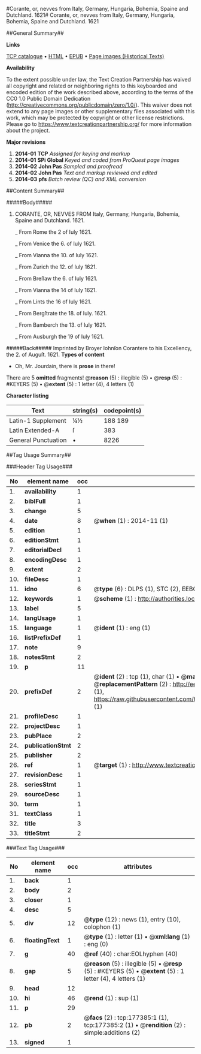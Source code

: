 #Corante, or, nevves from Italy, Germany, Hungaria, Bohemia, Spaine and Dutchland. 1621#
Corante, or, nevves from Italy, Germany, Hungaria, Bohemia, Spaine and Dutchland. 1621

##General Summary##

**Links**

[TCP catalogue](http://www.ota.ox.ac.uk/tcp/)  • 
[HTML](http://tei.it.ox.ac.uk/tcp/Texts-HTML/free/B14/B14963.html)  • 
[EPUB](http://tei.it.ox.ac.uk/tcp/Texts-EPUB/free/B14/B14963.epub) • 
[Page images (Historical Texts)](https://historicaltexts.jisc.ac.uk/eebo-99854743e)

**Availability**

To the extent possible under law, the Text Creation Partnership has waived all copyright and related or neighboring rights to this keyboarded and encoded edition of the work described above, according to the terms of the CC0 1.0 Public Domain Dedication (http://creativecommons.org/publicdomain/zero/1.0/). This waiver does not extend to any page images or other supplementary files associated with this work, which may be protected by copyright or other license restrictions. Please go to https://www.textcreationpartnership.org/ for more information about the project.

**Major revisions**

1. __2014-01__ __TCP__ *Assigned for keying and markup*
1. __2014-01__ __SPi Global__ *Keyed and coded from ProQuest page images*
1. __2014-02__ __John Pas__ *Sampled and proofread*
1. __2014-02__ __John Pas__ *Text and markup reviewed and edited*
1. __2014-03__ __pfs__ *Batch review (QC) and XML conversion*

##Content Summary##

#####Body#####

1. CORANTE, OR, NEVVES FROM Italy, Germany, Hungaria, Bohemia, Spaine and Dutchland. 1621.

    _ From Rome the 2 of Iuly 1621.

    _ From Venice the 6. of Iuly 1621.

    _ From Vianna the 10. of Iuly 1621.

    _ From Zurich the 12. of Iuly 1621.

    _ From Breſlaw the 6. of Iuly 1621.

    _ From Vianna the 14 of Iuly 1621.

    _ From Lints the 16 of Iuly 1621.

    _ From Bergſtrate the 18. of Iuly. 1621.

    _ From Bamberch the 13. of Iuly 1621.

    _ From Ausburgh the 19 of Iuly 1621.

#####Back#####
Imprinted by Broyer Iohnſon Corantere to his Excellency, the 2. of Auguſt. 1621.
**Types of content**

  * Oh, Mr. Jourdain, there is **prose** in there!

There are 5 **omitted** fragments! 
 @__reason__ (5) : illegible (5)  •  @__resp__ (5) : #KEYERS (5)  •  @__extent__ (5) : 1 letter (4), 4 letters (1)

**Character listing**


|Text|string(s)|codepoint(s)|
|---|---|---|
|Latin-1 Supplement|¼½|188 189|
|Latin Extended-A|ſ|383|
|General Punctuation|•|8226|

##Tag Usage Summary##

###Header Tag Usage###

|No|element name|occ|attributes|
|---|---|---|---|
|1.|__availability__|1||
|2.|__biblFull__|1||
|3.|__change__|5||
|4.|__date__|8| @__when__ (1) : 2014-11 (1)|
|5.|__edition__|1||
|6.|__editionStmt__|1||
|7.|__editorialDecl__|1||
|8.|__encodingDesc__|1||
|9.|__extent__|2||
|10.|__fileDesc__|1||
|11.|__idno__|6| @__type__ (6) : DLPS (1), STC (2), EEBO-CITATION (1), PROQUEST (1), VID (1)|
|12.|__keywords__|1| @__scheme__ (1) : http://authorities.loc.gov/ (1)|
|13.|__label__|5||
|14.|__langUsage__|1||
|15.|__language__|1| @__ident__ (1) : eng (1)|
|16.|__listPrefixDef__|1||
|17.|__note__|9||
|18.|__notesStmt__|2||
|19.|__p__|11||
|20.|__prefixDef__|2| @__ident__ (2) : tcp (1), char (1)  •  @__matchPattern__ (2) : ([0-9\-]+):([0-9IVX]+) (1), (.+) (1)  •  @__replacementPattern__ (2) : http://eebo.chadwyck.com/downloadtiff?vid=$1&page=$2 (1), https://raw.githubusercontent.com/textcreationpartnership/Texts/master/tcpchars.xml#$1 (1)|
|21.|__profileDesc__|1||
|22.|__projectDesc__|1||
|23.|__pubPlace__|2||
|24.|__publicationStmt__|2||
|25.|__publisher__|2||
|26.|__ref__|1| @__target__ (1) : http://www.textcreationpartnership.org/docs/. (1)|
|27.|__revisionDesc__|1||
|28.|__seriesStmt__|1||
|29.|__sourceDesc__|1||
|30.|__term__|1||
|31.|__textClass__|1||
|32.|__title__|3||
|33.|__titleStmt__|2||


###Text Tag Usage###

|No|element name|occ|attributes|
|---|---|---|---|
|1.|__back__|1||
|2.|__body__|2||
|3.|__closer__|1||
|4.|__desc__|5||
|5.|__div__|12| @__type__ (12) : news (1), entry (10), colophon (1)|
|6.|__floatingText__|1| @__type__ (1) : letter (1)  •  @__xml:lang__ (1) : eng (0)|
|7.|__g__|40| @__ref__ (40) : char:EOLhyphen (40)|
|8.|__gap__|5| @__reason__ (5) : illegible (5)  •  @__resp__ (5) : #KEYERS (5)  •  @__extent__ (5) : 1 letter (4), 4 letters (1)|
|9.|__head__|12||
|10.|__hi__|46| @__rend__ (1) : sup (1)|
|11.|__p__|29||
|12.|__pb__|2| @__facs__ (2) : tcp:177385:1 (1), tcp:177385:2 (1)  •  @__rendition__ (2) : simple:additions (2)|
|13.|__signed__|1||
